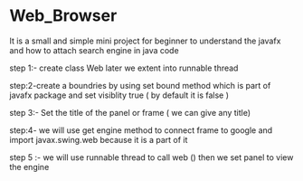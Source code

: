 # Web_Browser
It is a small and simple mini project for beginner to understand the javafx and how to attach search engine in java code

step 1:- create class Web later we extent into runnable thread

step:2-create a boundries by using set bound method which is part of javafx package and set visiblity  true ( by default it is false )

step 3:-  Set the title of the panel or frame ( we can give any title)

step:4-  we will use get engine method to connect frame to google and import javax.swing.web because it is a part of it 

step 5 :- we will use runnable thread to call web () then we set panel to view the engine 

